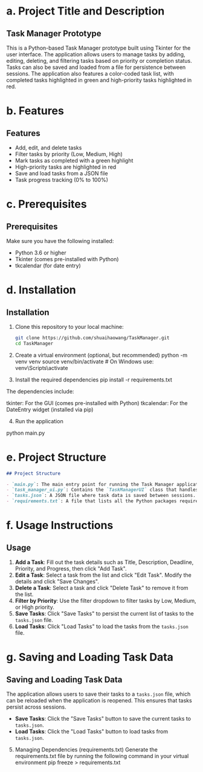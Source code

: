 # a. Project Title and Description

##  Task Manager Prototype

This is a Python-based Task Manager prototype built using Tkinter for the user interface. The application allows users to manage tasks by adding, editing, deleting, and filtering tasks based on priority or completion status. Tasks can also be saved and loaded from a file for persistence between sessions. The application also features a color-coded task list, with completed tasks highlighted in green and high-priority tasks highlighted in red.

# b. Features
## Features

- Add, edit, and delete tasks
- Filter tasks by priority (Low, Medium, High)
- Mark tasks as completed with a green highlight
- High-priority tasks are highlighted in red
- Save and load tasks from a JSON file
- Task progress tracking (0% to 100%)

# c. Prerequisites
## Prerequisites

Make sure you have the following installed:

- Python 3.6 or higher
- Tkinter (comes pre-installed with Python)
- tkcalendar (for date entry)

# d. Installation

## Installation

1. Clone this repository to your local machine:
   ```bash
   git clone https://github.com/shuaihaowang/TaskManager.git
   cd TaskManager

2. Create a virtual environment (optional, but recommended)
python -m venv venv
source venv/bin/activate   # On Windows use: venv\Scripts\activate

3. Install the required dependencies
pip install -r requirements.txt

The dependencies include:

tkinter: For the GUI (comes pre-installed with Python)
tkcalendar: For the DateEntry widget (installed via pip)

4. Run the application

python main.py

# **e. Project Structure**

```markdown
## Project Structure

- `main.py`: The main entry point for running the Task Manager application.
- `task_manager_ui.py`: Contains the `TaskManagerUI` class that handles all the UI components and backend logic.
- `tasks.json`: A JSON file where task data is saved between sessions.
- `requirements.txt`: A file that lists all the Python packages required to run the project.
```
# f. Usage Instructions
## Usage

1. **Add a Task**: Fill out the task details such as Title, Description, Deadline, Priority, and Progress, then click "Add Task".
2. **Edit a Task**: Select a task from the list and click "Edit Task". Modify the details and click "Save Changes".
3. **Delete a Task**: Select a task and click "Delete Task" to remove it from the list.
4. **Filter by Priority**: Use the filter dropdown to filter tasks by Low, Medium, or High priority.
5. **Save Tasks**: Click "Save Tasks" to persist the current list of tasks to the `tasks.json` file.
6. **Load Tasks**: Click "Load Tasks" to load the tasks from the `tasks.json` file.

# g. Saving and Loading Task Data

## Saving and Loading Task Data

The application allows users to save their tasks to a `tasks.json` file, which can be reloaded when the application is reopened. This ensures that tasks persist across sessions.

- **Save Tasks**: Click the "Save Tasks" button to save the current tasks to `tasks.json`.
- **Load Tasks**: Click the "Load Tasks" button to load tasks from `tasks.json`.

5. Managing Dependencies (requirements.txt)
Generate the requirements.txt file by running the following command in your virtual environment
pip freeze > requirements.txt

